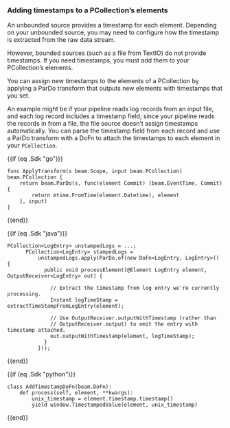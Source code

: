 <!--
Licensed under the Apache License, Version 2.0 (the "License");
you may not use this file except in compliance with the License.
You may obtain a copy of the License at

http://www.apache.org/licenses/LICENSE-2.0

Unless required by applicable law or agreed to in writing, software
distributed under the License is distributed on an "AS IS" BASIS,
WITHOUT WARRANTIES OR CONDITIONS OF ANY KIND, either express or implied.
See the License for the specific language governing permissions and
limitations under the License.
-->

### Adding timestamps to a PCollection’s elements

An unbounded source provides a timestamp for each element. Depending on your unbounded source, you may need to configure how the timestamp is extracted from the raw data stream.

However, bounded sources (such as a file from TextIO) do not provide timestamps. If you need timestamps, you must add them to your PCollection’s elements.

You can assign new timestamps to the elements of a PCollection by applying a ParDo transform that outputs new elements with timestamps that you set.

An example might be if your pipeline reads log records from an input file, and each log record includes a timestamp field; since your pipeline reads the records in from a file, the file source doesn’t assign timestamps automatically. You can parse the timestamp field from each record and use a ParDo transform with a DoFn to attach the timestamps to each element in your `PCollection`.

{{if (eq .Sdk "go")}}
```
func ApplyTransform(s beam.Scope, input beam.PCollection) beam.PCollection {
	return beam.ParDo(s, func(element Commit) (beam.EventTime, Commit) {
		return mtime.FromTime(element.Datetime), element
	}, input)
}
```
{{end}}

{{if (eq .Sdk "java")}}
```
PCollection<LogEntry> unstampedLogs = ...;
      PCollection<LogEntry> stampedLogs =
          unstampedLogs.apply(ParDo.of(new DoFn<LogEntry, LogEntry>() {
            public void processElement(@Element LogEntry element, OutputReceiver<LogEntry> out) {

              // Extract the timestamp from log entry we're currently processing.
              Instant logTimeStamp = extractTimeStampFromLogEntry(element);

              // Use OutputReceiver.outputWithTimestamp (rather than
              // OutputReceiver.output) to emit the entry with timestamp attached.
              out.outputWithTimestamp(element, logTimeStamp);
            }
          }));
```
{{end}}

{{if (eq .Sdk "python")}}
```
class AddTimestampDoFn(beam.DoFn):
    def process(self, element, **kwargs):
        unix_timestamp = element.timestamp.timestamp()
        yield window.TimestampedValue(element, unix_timestamp)
```
{{end}}